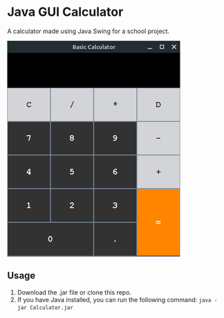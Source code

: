 # Java GUI Calculator
A calculator made using Java Swing for a school project.

![](screenshot.png)

## Usage
1. Download the .jar file or clone this repo.
2. If you have Java installed, you can run the following command: `java -jar Calculator.jar`
